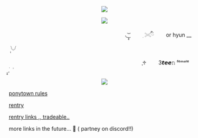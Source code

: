 <p align="center" dir="auto">
<img src="https://64.media.tumblr.com/4d7a5ef9befbc444570bcff2cd80ba20/014a3110428e5c68-1a/s1280x1920/275f789801cb840d1717d0fcee6b05a999127fea.pnj" style="max-width: 100%; "></p>


<p align="center" dir="auto">
<img src="https://64.media.tumblr.com/862232abd99da7f5312f278ab65afff2/b5963d540772886e-2f/s540x810/b992c285ef6166ce9d9314070619983b10afeecf.gifv" style="max-width: 100%; "></p>

                     ㅤ◟ ͜͝ ̣̣̥ ㅤㅤ ִ  𓏵ི　　 or hyun  __　 　  ݄ 𓄋


                       ㅤㅤ ֪♱ 　　3𝙩𝙚𝙚𝚗   ᶠᵉᵐᵃˡᵉ　　 ֪࣪ ̣̣̥  ݃

<p align="center" dir="auto">
<img src="https://64.media.tumblr.com/f51004df5edda9366ee2eeb2cc6015f6/014a3110428e5c68-18/s1280x1920/62ce1958847ce230d3f3a0c28b8e329800b5a10a.pnj" style="max-width: 100%; "></p>


[ponytown rules](https://rentry.co/tpkmuvix)


[rentry](https://rentry.co/billybeers)

[rentry links ,, tradeable..](https://rentry.co/wize)

more links in the future... 🤔 ( partney on discord!!)

